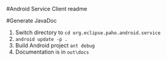 #Android Service Client readme

#Generate JavaDoc  
1. Switch directory to ```cd org.eclipse.paho.android.service```
2. ```android update -p .```
3. Build Android project ```ant debug```
4. Documentation is in ```out\docs```

